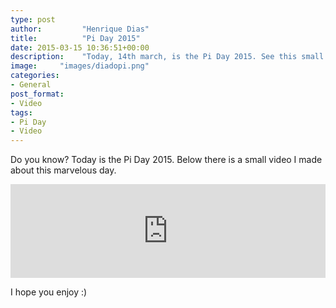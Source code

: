 ```yaml
---
type: post
author:         "Henrique Dias"
title:          "Pi Day 2015"
date: 2015-03-15 10:36:51+00:00
description:    "Today, 14th march, is the Pi Day 2015. See this small video which talks a little bit about Pi."
image:     "images/diadopi.png"
categories:
- General
post_format:
- Video
tags:
- Pi Day
- Video
---
```


Do you know? Today is the Pi Day 2015. Below there is a small video I made about this marvelous day.

<iframe width="100%" height="auto" src="https://www.youtube.com/embed/AtwPGZ9VioE" frameborder="0" allowfullscreen></iframe>

I hope you enjoy :)
